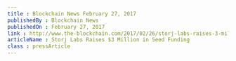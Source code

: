 ```yaml
---
title : Blockchain News February 27, 2017
publishedBy : Blockchain News
publishedOn : February 27, 2017
link : http://www.the-blockchain.com/2017/02/26/storj-labs-raises-3-million-seed-funding/
articleName : Storj Labs Raises $3 Million in Seed Funding
class : pressArticle
---
```

